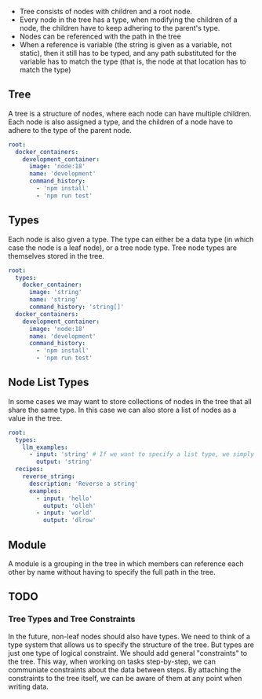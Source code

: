 - Tree consists of nodes with children and a root node.
- Every node in the tree has a type, when modifying the children of a node, the children have to keep adhering to the parent's type.
- Nodes can be referenced with the path in the tree
- When a reference is variable (the string is given as a variable, not static), then it still has to be typed, and any path substituted for the variable has to match the type (that is, the node at that location has to match the type)

## Tree

A tree is a structure of nodes, where each node can have multiple children. Each node is also assigned a type, and the children of a node have to adhere to the type of the parent node.

```yaml
root:
  docker_containers:
    development_container:
      image: 'node:18'
      name: 'development'
      command_history:
        - 'npm install'
        - 'npm run test'
```

## Types

Each node is also given a type. The type can either be a data type (in which case the node is a leaf node), or a tree node type. Tree node types are themselves stored in the tree.

```yaml
root:
  types:
    docker_container:
      image: 'string'
      name: 'string'
      command_history: 'string[]'
  docker_containers:
    development_container:
      image: 'node:18'
      name: 'development'
      command_history:
        - 'npm install'
        - 'npm run test'
```

## Node List Types

In some cases we may want to store collections of nodes in the tree that all share the same type. In this case we can also store a list of nodes as a value in the tree.

```yaml
root:
  types:
    llm_examples:
      - input: 'string' # If we want to specify a list type, we simply use a list with a single element
        output: 'string'
  recipes:
    reverse_string:
      description: 'Reverse a string'
      examples:
        - input: 'hello'
          output: 'olleh'
        - input: 'world'
          output: 'dlrow'
```

## Module

A module is a grouping in the tree in which members can reference each other by name without having to specify the full path in the tree.

## TODO

### Tree Types and Tree Constraints

In the future, non-leaf nodes should also have types. We need to think of a type system that allows us to specify the structure of the tree. But types are just one type of logical constraint. We should add general "constraints" to the tree. This way, when working on tasks step-by-step, we can communiate constraints about the data between steps. By attaching the constraints to the tree itself, we can be aware of them at any point when writing data.
